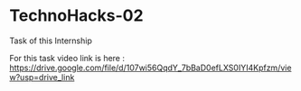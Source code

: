 # TechnoHacks-02
Task of this Internship 


For this task video link is here : 
https://drive.google.com/file/d/107wi56QqdY_7bBaD0efLXS0IYI4Kpfzm/view?usp=drive_link
